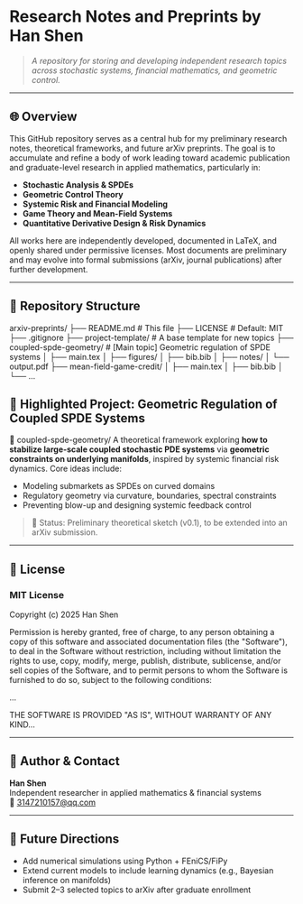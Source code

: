 # Research Notes and Preprints by Han Shen

> _A repository for storing and developing independent research topics across stochastic systems, financial mathematics, and geometric control._

---

## 🌐 Overview

This GitHub repository serves as a central hub for my preliminary research notes, theoretical frameworks, and future arXiv preprints. The goal is to accumulate and refine a body of work leading toward academic publication and graduate-level research in applied mathematics, particularly in:

- **Stochastic Analysis & SPDEs**
- **Geometric Control Theory**
- **Systemic Risk and Financial Modeling**
- **Game Theory and Mean-Field Systems**
- **Quantitative Derivative Design & Risk Dynamics**

All works here are independently developed, documented in LaTeX, and openly shared under permissive licenses. Most documents are preliminary and may evolve into formal submissions (arXiv, journal publications) after further development.

---

## 📁 Repository Structure

arxiv-preprints/
├── README.md                # This file
├── LICENSE                  # Default: MIT
├── .gitignore
├── project-template/        # A base template for new topics
├── coupled-spde-geometry/   # [Main topic] Geometric regulation of SPDE systems
│   ├── main.tex
│   ├── figures/
│   ├── bib.bib
│   ├── notes/
│   └── output.pdf
├── mean-field-game-credit/
│   ├── main.tex
│   ├── bib.bib
│   └── ...


## 📘 Highlighted Project: Geometric Regulation of Coupled SPDE Systems

📂 coupled-spde-geometry/
A theoretical framework exploring **how to stabilize large-scale coupled stochastic PDE systems** via **geometric constraints on underlying manifolds**, inspired by systemic financial risk dynamics. Core ideas include:

- Modeling submarkets as SPDEs on curved domains
- Regulatory geometry via curvature, boundaries, spectral constraints
- Preventing blow-up and designing systemic feedback control

> 📝 Status: Preliminary theoretical sketch (v0.1), to be extended into an arXiv submission.

---

## 📜 License

### MIT License

Copyright (c) 2025 Han Shen

Permission is hereby granted, free of charge, to any person obtaining a copy
of this software and associated documentation files (the "Software"), to deal
in the Software without restriction, including without limitation the rights
to use, copy, modify, merge, publish, distribute, sublicense, and/or sell
copies of the Software, and to permit persons to whom the Software is
furnished to do so, subject to the following conditions:

...

THE SOFTWARE IS PROVIDED "AS IS", WITHOUT WARRANTY OF ANY KIND...

---

## 📍 Author & Contact

**Han Shen**  
Independent researcher in applied mathematics & financial systems  
📧 3147210157@qq.com

---

## 🔭 Future Directions

- Add numerical simulations using Python + FEniCS/FiPy
- Extend current models to include learning dynamics (e.g., Bayesian inference on manifolds)
- Submit 2–3 selected topics to arXiv after graduate enrollment
